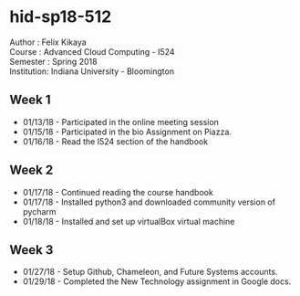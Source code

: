 # hid-sp18-512

Author : Felix Kikaya <br/>
Course : Advanced Cloud Computing - I524 <br/>
Semester : Spring 2018 <br/>
Institution: Indiana University - Bloomington
			
## Week 1

- 01/13/18 - Participated in the online meeting session
- 01/15/18 - Participated in the bio Assignment on Piazza.
- 01/16/18 - Read the I524 section of the handbook

## Week 2
- 01/17/18 - Continued reading the course handbook
- 01/17/18 - Installed python3 and downloaded community version of pycharm
- 01/18/18 - Installed and set up virtualBox virtual machine

## Week 3
- 01/27/18 - Setup Github, Chameleon, and Future Systems accounts.
- 01/29/18 - Completed the New Technology assignment in Google docs.

